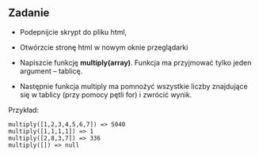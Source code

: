 Zadanie
---

- Podepnijcie skrypt do pliku html, 
- Otwórzcie stronę html w nowym oknie przeglądarki
- Napiszcie funkcję **multiply(array)**.
    Funkcja ma przyjmować tylko jeden argument – tablicę.

- Następnie funkcja multiply ma pomnożyć wszystkie liczby znajdujące się w tablicy (przy pomocy pętli for) i zwrócić wynik.

Przykład:
```
multiply([1,2,3,4,5,6,7]) => 5040
multiply([1,1,1,1]) => 1
multiply([2,8,3,7]) => 336
multiply([]) => null
```
